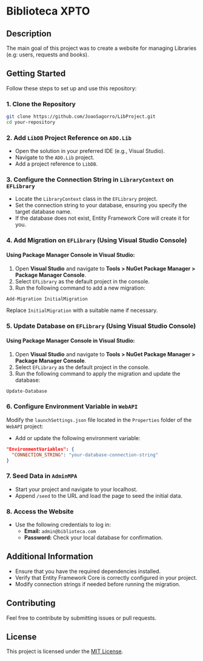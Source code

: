 # Biblioteca XPTO

## Description
The main goal of this project was to create a website for managing Libraries (e.g: users, requests and books).

## Getting Started

Follow these steps to set up and use this repository:

### 1. Clone the Repository
```sh
git clone https://github.com/JoaoSagorro/LibProject.git
cd your-repository
```

### 2. Add `LibDB` Project Reference on `ADO.Lib`
- Open the solution in your preferred IDE (e.g., Visual Studio).
- Navigate to the `ADO.Lib` project.
- Add a project reference to `LibDB`.

### 3. Configure the Connection String in `LibraryContext` on `EFLibrary`
- Locate the `LibraryContext` class in the `EFLibrary` project.
- Set the connection string to your database, ensuring you specify the target database name.
- If the database does not exist, Entity Framework Core will create it for you.

### 4. Add Migration on `EFLibrary` (Using Visual Studio Console)
#### Using Package Manager Console in Visual Studio:
1. Open **Visual Studio** and navigate to **Tools > NuGet Package Manager > Package Manager Console**.
2. Select `EFLibrary` as the default project in the console.
3. Run the following command to add a new migration:
```sh
Add-Migration InitialMigration
```
Replace `InitialMigration` with a suitable name if necessary.

### 5. Update Database on `EFLibrary` (Using Visual Studio Console)
#### Using Package Manager Console in Visual Studio:
1. Open **Visual Studio** and navigate to **Tools > NuGet Package Manager > Package Manager Console**.
2. Select `EFLibrary` as the default project in the console.
3. Run the following command to apply the migration and update the database:
```sh
Update-Database
```

### 6. Configure Environment Variable in `WebAPI`
Modify the `launchSettings.json` file located in the `Properties` folder of the `WebAPI` project:
- Add or update the following environment variable:
```json
"EnvironmentVariables": {
  "CONNECTION_STRING": "your-database-connection-string"
}
```

### 7. Seed Data in `AdminMPA`
- Start your project and navigate to your localhost.
- Append `/seed` to the URL and load the page to seed the initial data.

### 8. Access the Website
- Use the following credentials to log in:
  - **Email:** `admin@biblioteca.com`
  - **Password:** Check your local database for confirmation.

## Additional Information
- Ensure that you have the required dependencies installed.
- Verify that Entity Framework Core is correctly configured in your project.
- Modify connection strings if needed before running the migration.

## Contributing
Feel free to contribute by submitting issues or pull requests.

## License
This project is licensed under the [MIT License](LICENSE).

